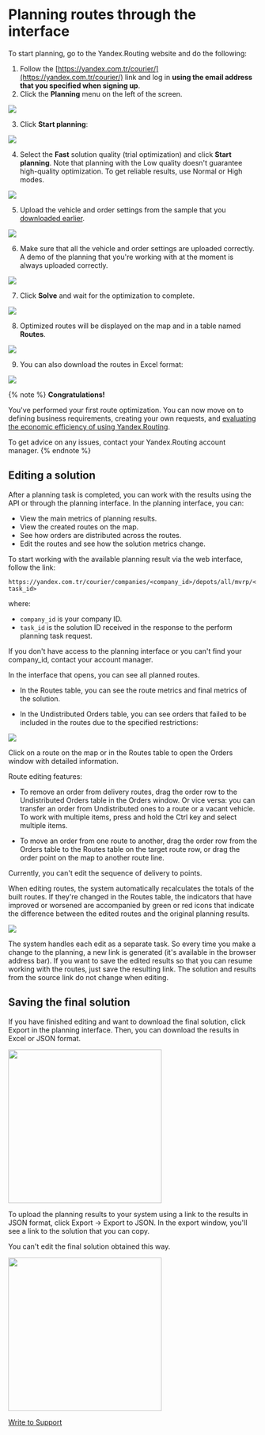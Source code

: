 # Planning routes through the interface

To start planning, go to the Yandex.Routing website and do the following:

1. Follow the [https://yandex.com.tr/courier/](https://yandex.com.tr/courier/) link and log in **using the email address that you specified when signing up**.
2. Click the **Planning** menu on the left of the screen.

  <img class="step--img" src="https://courier.yandex.ru/vrs-doc/step2_en.png"/>

3. Click **Start planning**:

  <img class="step--img" src="https://courier.yandex.ru/vrs-doc/step3_en.png"/>

4. Select the **Fast** solution quality (trial optimization) and click **Start planning**.
  Note that planning with the Low quality doesn't guarantee high-quality optimization. To get reliable results, use Normal or High modes.

  <img class="step--img" src="https://courier.yandex.ru/vrs-doc/step4_en.png"/>

5. Upload the vehicle and order settings from the sample that you [downloaded earlier](example.md).

  <img class="step--img" src="https://courier.yandex.ru/vrs-doc/step5_en.png"/>

6. Make sure that all the vehicle and order settings are uploaded correctly.  A demo of the planning that you're working with at the moment is always uploaded correctly.

  <img class="step--img" src="https://courier.yandex.ru/vrs-doc/step6_en.png"/>

7. Click **Solve** and wait for the optimization to complete.

  <img class="step--img" src="https://courier.yandex.ru/vrs-doc/step7_en.png"/>

8. Optimized routes will be displayed on the map and in a table named **Routes**.

  <img class="step--img" src="https://courier.yandex.ru/vrs-doc/step8_en.png"/>

9. You can also download the routes in Excel format:

  <img class="step--img" src="https://courier.yandex.ru/vrs-doc/step9_en.png"/>

{% note %}
**Congratulations!**

You've performed your first route optimization. You can now move on to defining business requirements,
creating your own requests, and [evaluating the economic efficiency of using Yandex.Routing](economic-effect.md).

To get advice on any issues, contact your Yandex.Routing account manager.
{% endnote %}

## Editing a solution

After a planning task is completed, you can work with the results using the API or through the planning interface. In the planning interface, you can:

- View the main metrics of planning results.
- View the created routes on the map.
- See how orders are distributed across the routes.
- Edit the routes and see how the solution metrics change.

To start working with the available planning result via the web interface, follow the link:

`https://yandex.com.tr/courier/companies/<company_id>/depots/all/mvrp/<task_id>`

where:

- `company_id` is your company ID.
- `task_id` is the solution ID received in the response to the perform planning task request.

If you don't have access to the planning interface or you can't find your company_id, contact your account manager.

In the interface that opens, you can see all planned routes.

- In the Routes table, you can see the route metrics and final metrics of the solution.

- In the Undistributed Orders table, you can see orders that failed to be included in the routes due to the specified restrictions:
<img class="step--img" src="https://courier.yandex.ru/vrs-doc/step1_ui_en.png"/>

Click on a route on the map or in the Routes table to open the Orders window with detailed information.

Route editing features:

- To remove an order from delivery routes, drag the order row to the Undistributed Orders table in the Orders window. Or vice versa: you can transfer an order from Undistributed ones to a route or a vacant vehicle. To work with multiple items, press and hold the Ctrl key and select multiple items.

- To move an order from one route to another, drag the order row from the Orders table to the Routes table on the target route row, or drag the order point on the map to another route line.

Currently, you can't edit the sequence of delivery to points.

When editing routes, the system automatically recalculates the totals of the built routes. If they're changed in the Routes table, the indicators that have improved or worsened are accompanied by green or red icons that indicate the difference between the edited routes and the original planning results.

<img class="step--img" src="https://courier.yandex.ru/vrs-doc/step1_routes_en.png"/>

The system handles each edit as a separate task. So every time you make a change to the planning, a new link is generated (it's available in the browser address bar). If you want to save the edited results so that you can resume working with the routes, just save the resulting link. The solution and results from the source link do not change when editing.

## Saving the final solution

If you have finished editing and want to download the final solution, click Export in the planning interface. Then, you can download the results in Excel or JSON format.

<img class="step--img" src="https://courier.yandex.ru/vrs-doc/step1_export_button_en.png" width="310px" />

To upload the planning results to your system using a link to the results in JSON format, click Export -> Export to JSON. In the export window, you'll see a link to the solution that you can copy.

You can't edit the final solution obtained this way.

<img class="step--img" src="https://courier.yandex.ru/vrs-doc/step1_export_en.png" width="310px" />

<p class="p"><a href="feedback.html" class="xref button">Write to Support</a></p>
